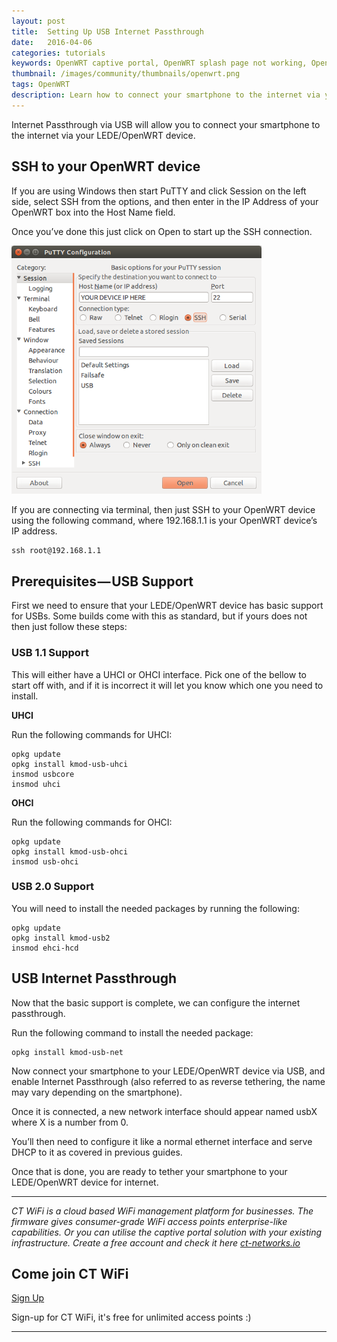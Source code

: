 ```yaml
---
layout: post
title:  Setting Up USB Internet Passthrough
date:   2016-04-06
categories: tutorials
keywords: OpenWRT captive portal, OpenWRT splash page not working, OpenWRT splash page template, OpenWRT splash page free, OpenWRT splash page html, OpenWRT splash page hosting, OpenMesh captive portal, OpenMesh splash page not working, OpenMesh splash page template, OpenMesh splash page free, OpenMesh splash page html, OpenMesh splash page hosting, DD-WRT, OpenWRT Routing
thumbnail: /images/community/thumbnails/openwrt.png
tags: OpenWRT
description: Learn how to connect your smartphone to the internet via your OpenWrt Device.
---
```


Internet Passthrough via USB will allow you to connect your smartphone to the internet via your LEDE/OpenWRT device.

## SSH to your OpenWRT device

If you are using Windows then start PuTTY and click Session on the left side, select SSH from the options, and then enter in the IP Address of your OpenWRT box into the Host Name field.

Once you’ve done this just click on Open to start up the SSH connection.

<div class="mdl-typography--text-center">
  <img src="/images/community/tutorials/openwrt/puttyconfig.png" width="400px">
</div>

If you are connecting via terminal, then just SSH to your OpenWRT device using the following command, where 192.168.1.1 is your OpenWRT device’s IP address.

    ssh root@192.168.1.1

## Prerequisites — USB Support

First we need to ensure that your LEDE/OpenWRT device has basic support for USBs. Some builds come with this as standard, but if yours does not then just follow these steps:

### USB 1.1 Support

This will either have a UHCI or OHCI interface. Pick one of the bellow to start off with, and if it is incorrect it will let you know which one you need to install.

__UHCI__

Run the following commands for UHCI:

    opkg update
    opkg install kmod-usb-uhci
    insmod usbcore
    insmod uhci

__OHCI__

Run the following commands for OHCI:

    opkg update
    opkg install kmod-usb-ohci
    insmod usb-ohci

### USB 2.0 Support

You will need to install the needed packages by running the following:

    opkg update
    opkg install kmod-usb2
    insmod ehci-hcd

## USB Internet Passthrough

Now that the basic support is complete, we can configure the internet passthrough.

Run the following command to install the needed package:

    opkg install kmod-usb-net

Now connect your smartphone to your LEDE/OpenWRT device via USB, and enable Internet Passthrough (also referred to as reverse tethering, the name may vary depending on the smartphone).

Once it is connected, a new network interface should appear named usbX where X is a number from 0.

You’ll then need to configure it like a normal ethernet interface and serve DHCP to it as covered in previous guides.

Once that is done, you are ready to tether your smartphone to your LEDE/OpenWRT device for internet.

<hr>

*CT WiFi is a cloud based WiFi management platform for businesses. The firmware gives consumer-grade WiFi access points enterprise-like capabilities. Or you can utilise the captive portal solution with your existing infrastructure. Create a free account and check it here <a href="https://ct-networks.io">ct-networks.io</a>*


<div class="mdl-typography--text-center">

<h2>Come join CT WiFi</h2>

<a href="https://my.ctapp.io/#/create" class="button success dst">Sign Up</a><br>

<p>Sign-up for CT WiFi, it's free for unlimited access points :)</p>

<hr>

</div>
